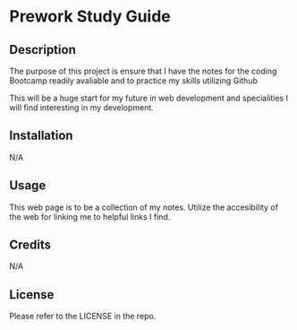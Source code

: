 # Prework Study Guide

## Description
 The purpose of this project is ensure that I have the notes for the coding Bootcamp readily avaliable and to practice my skills utilizing Github

This will be a huge start for my future in web development and specialities I will find interesting in my development. 

## Installation
N/A

## Usage

This web page is to be a collection of my notes. Utilize the accesibility of the web for linking me to helpful links I find. 

## Credits
N/A

## License 

Please refer to the LICENSE in the repo.
